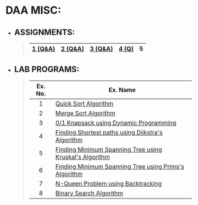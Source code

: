 # DAA MISC:

- ## ASSIGNMENTS:
  >|[1 (Q&A)](./assignments/a1/assignment_1.md)|[2 (Q&A)](./assignments/a2/assignment_2.md)|[3 (Q&A)](./assignments/a3/assignment_3.md) |[4 (Q)](./assignments/a4/assignment_4.md)|5|
  >|-|-|-|-|-|

- ## LAB PROGRAMS:
  > |Ex. No.|Ex. Name|
  > |:-:|-|
  > |1|[Quick Sort Algorithm](./lab_programs/e1.md#ex-1---quick-sort-algorithm)|
  > |2|[Merge Sort Algorithm](./lab_programs/e2.md#ex-1---merge-sort-algorithm)|
  > |3|[0/1 Knapsack using Dynamic Programming](./lab_programs/e3.md#ex-3---01-knapsack-using-dynamic-programming)|
  > |4|[Finding Shortest paths using Dijkstra's Algorithm](./lab_programs/e4.md#ex-4---finding-shortest-paths-using-dijkstras-algorithm)|
  > |5|[Finding Minimum Spanning Tree using Kruskal's Algorithm](./lab_programs/e5.md#ex-5---finding-minimum-spanning-tree-using-kruskals-algorithm)|
  > |6|[Finding Minimum Spanning Tree using Prims's Algorithm](./lab_programs/e6.md#ex-6---finding-minimum-spanning-tree-using-primss-algorithm)|
  > |7|[N-Queen Problem using Backtracking](./lab_programs/e7.md#ex-7---n-queen-problem-using-backtracking)|
  > |8|[Binary Search Algorithm](./lab_programs/e8.md#ex-8---binary-search-algorithm)|
